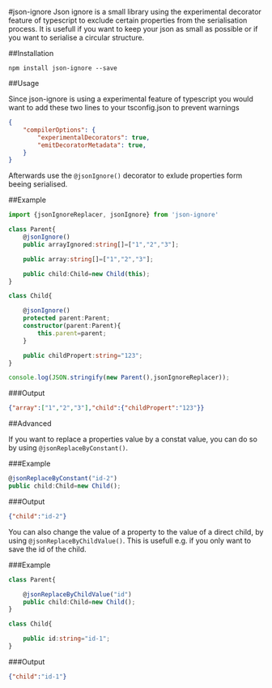 #json-ignore
Json ignore is a small library using the experimental decorator feature of typescript to exclude certain properties from the serialisation process. It is usefull if you want to keep your json as small as possible or if you want to serialise a circular structure.

##Installation

```
npm install json-ignore --save
```

##Usage

Since json-ignore is using a experimental feature of typescript you would want to add these two lines to your tsconfig.json to prevent warnings

```json
{
	"compilerOptions": {
        "experimentalDecorators": true,
        "emitDecoratorMetadata": true,
    }
}
```

Afterwards use the ```@jsonIgnore()``` decorator to exlude properties form beeing serialised.

##Example

```typescript
import {jsonIgnoreReplacer, jsonIgnore} from 'json-ignore'

class Parent{
    @jsonIgnore()
    public arrayIgnored:string[]=["1","2","3"];

    public array:string[]=["1","2","3"];

    public child:Child=new Child(this);
}

class Child{

    @jsonIgnore()
    protected parent:Parent;
    constructor(parent:Parent){
        this.parent=parent;
    }

    public childPropert:string="123";
}

console.log(JSON.stringify(new Parent(),jsonIgnoreReplacer));
```

###Output
```json
{"array":["1","2","3"],"child":{"childPropert":"123"}}
```

##Advanced 

If you want to replace a properties value by a constat value, you can do so by using ```@jsonReplaceByConstant()```.

###Example

```typescript
@jsonReplaceByConstant("id-2")
public child:Child=new Child();
```

###Output

```json
{"child":"id-2"}
```

You can also change the value of a property to the value of a direct child, by using  ```@jsonReplaceByChildValue()```. This is usefull e.g. if you only want to save the id of the child.

###Example
```typescript
class Parent{

    @jsonReplaceByChildValue("id")
    public child:Child=new Child();
}

class Child{

    public id:string="id-1";
}
```
###Output
```json
{"child":"id-1"}
```